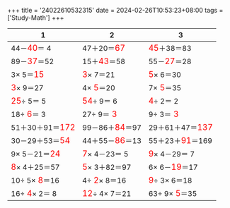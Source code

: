 +++ 
title = '24022610532315' 
date = 2024-02-26T10:53:23+08:00 
tags = ['Study-Math'] 
+++ 

1 | 2 | 3 
-- | -- | -- 
44－<font color=red size=4>40</font>＝ 4 | 47＋20＝<font color=red size=4>67</font> | <font color=red size=4>45</font>＋38＝83 
89－<font color=red size=4>37</font>＝52 | 15＋<font color=red size=4>43</font>＝58 | 55－<font color=red size=4>27</font>＝28 
 3× 5＝<font color=red size=4>15</font> | <font color=red size=4> 3</font>× 7＝21 | <font color=red size=4> 5</font>× 6＝30 
<font color=red size=4> 3</font>× 9＝27 |  4×<font color=red size=4> 5</font>＝20 |  7×<font color=red size=4> 5</font>＝35 
<font color=red size=4>25</font>÷ 5＝ 5 | <font color=red size=4>54</font>÷ 9＝ 6 | <font color=red size=4> 4</font>÷ 2＝ 2 
18÷<font color=red size=4> 6</font>＝ 3 | 27÷ 9＝<font color=red size=4> 3</font> |  9÷ 3＝<font color=red size=4> 3</font> 
51＋30＋91＝<font color=red size=4>172</font> | 99－86＋<font color=red size=4>84</font>＝97 | 29＋61＋47＝<font color=red size=4>137</font> 
30－29＋53＝<font color=red size=4>54</font> | 44＋55－<font color=red size=4>86</font>＝13 | 55＋23＋<font color=red size=4>91</font>＝169 
 9× 5－21＝<font color=red size=4>24</font> | <font color=red size=4> 7</font>× 4－23＝ 5 | <font color=red size=4> 9</font>× 4－29＝ 7 
<font color=red size=4> 8</font>× 4＋25＝57 | <font color=red size=4> 5</font>× 3＋82＝97 |  6× 6－<font color=red size=4>19</font>＝17 
10÷ 5×<font color=red size=4> 8</font>＝16 |  4÷<font color=red size=4> 2</font>× 8＝16 | <font color=red size=4> 9</font>÷ 3× 6＝18 
16÷<font color=red size=4> 4</font>× 2＝ 8 | <font color=red size=4>12</font>÷ 4× 7＝21 | 63÷ 9×<font color=red size=4> 5</font>＝35 

